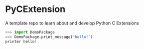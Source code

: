 # PyCExtension

A template repo to learn about and develop Python C Extensions


```py
>>> import DemoPackage
>>> DemoPackage.print_message("hello!")
printer hello!
```
